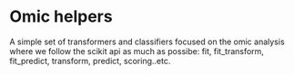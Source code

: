 # Omic helpers

A simple set of transformers and classifiers focused on the omic analysis where we follow the scikit api 
as much as possibe: fit, fit_transform, fit_predict, transform, predict, scoring..etc.


